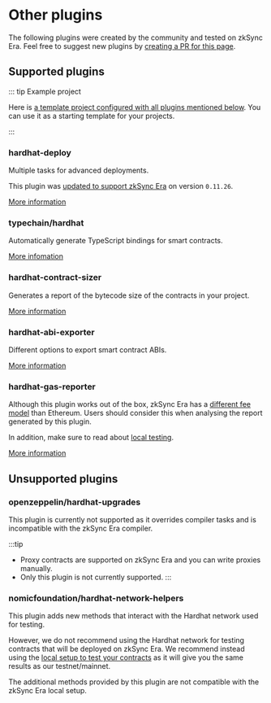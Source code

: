 # Other plugins

The following plugins were created by the community and tested on zkSync Era. Feel free to suggest new plugins by [creating a PR for this page](https://github.com/matter-labs/zksync-web-v2-docs/edit/main/docs/api/hardhat/other-plugins.md).

## Supported plugins

::: tip Example project

Here is [a template project configured with all plugins mentioned below](https://github.com/matter-labs/era-hardhat-with-plugins). You can use it as a starting template for your projects.

:::

### hardhat-deploy

Multiple tasks for advanced deployments.

This plugin was [updated to support zkSync Era](https://github.com/wighawag/hardhat-deploy/pull/437) on version `0.11.26`.

[More information](https://www.npmjs.com/package/hardhat-deploy)

### typechain/hardhat

Automatically generate TypeScript bindings for smart contracts.

[More infomation](https://www.npmjs.com/package/@typechain/hardhat)


### hardhat-contract-sizer

Generates a report of the bytecode size of the contracts in your project.

[More information](https://www.npmjs.com/package/hardhat-contract-sizer)

### hardhat-abi-exporter

Different options to export smart contract ABIs.

[More information](https://www.npmjs.com/package/hardhat-abi-exporter)

### hardhat-gas-reporter

Although this plugin works out of the box, zkSync Era has a [different fee model]() than Ethereum. Users should consider this when analysing the report generated by this plugin.

In addition, make sure to read about [local testing](./testing.md).

[More information](https://www.npmjs.com/package/hardhat-gas-reporter)


## Unsupported plugins

### openzeppelin/hardhat-upgrades

This plugin is currently not supported as it overrides compiler tasks and is incompatible with the zkSync Era compiler. 

:::tip
- Proxy contracts are supported on zkSync Era and you can write proxies manually.
- Only this plugin is not currently supported. 
:::

### nomicfoundation/hardhat-network-helpers

This plugin adds new methods that interact with the Hardhat network used for testing.

However, we do not recommend using the Hardhat network for testing contracts that will be deployed on zkSync Era. We recommend instead using the [local setup to test your contracts](testing.md) as it will give you the same results as our testnet/mainnet.

The additional methods provided by this plugin are not compatible with the zkSync Era local setup.


 
